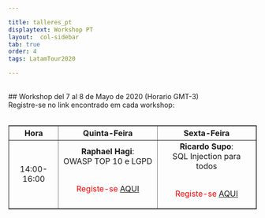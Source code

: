 ```yaml
---

title: talleres_pt
displaytext: Workshop PT
layout:  col-sidebar
tab: true
order: 4
tags: LatamTour2020

---
```


<br>
## Workshop del 7 al 8 de Mayo de 2020 (Horario GMT-3)
<br>
Registre-se no link encontrado em cada workshop:
<br><br>

<table width="100%" border="1" style="text-align:center;">
  <tr>
    <th width="20%" >Hora</th>
    <th width="40%">Quinta-Feira</th>
    <th width="40%">Sexta-Feira</th>
  </tr>
  <tr>
    <td>14:00-16:00</td>
    <td><b>Raphael Hagi</b>:<br>OWASP TOP 10 e LGPD<br><br><p><span style="color:red">Registe-se <a href="https://www.eventbrite.com/e/owasp-latamhome-tickets-103551382974?discount=Workshop01-PT">AQUI</a></span></p></td>
    <td><b>Ricardo Supo</b>:<br>SQL Injection para todos<br><br><p><span style="color:red">Registe-se <a href="https://www.eventbrite.com/e/owasp-latamhome-tickets-103551382974?discount=Workshop02-PT">AQUI</a></span></p></td>
  </tr>
 </table>



 